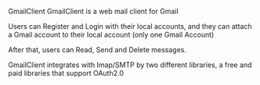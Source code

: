 GmailClient
GmailClient is a web mail client for Gmail

Users can Register and Login with their local accounts, and they can attach a Gmail account to their local account (only one Gmail Account)

After that, users can Read, Send and Delete messages.

GmailClient integrates with Imap/SMTP by two different libraries, a free and paid libraries that support OAuth2.0

